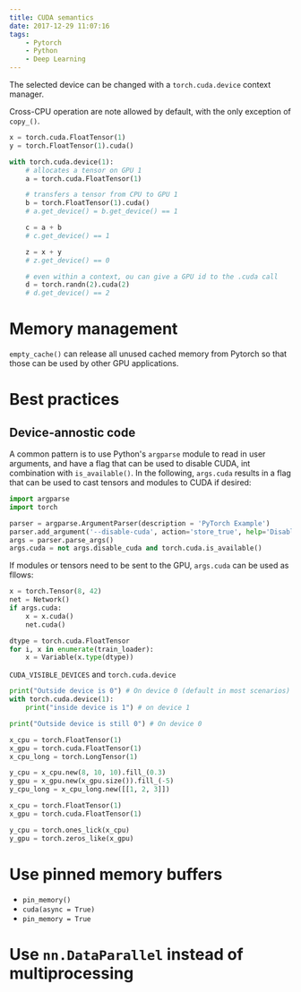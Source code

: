 ```yaml
---
title: CUDA semantics
date: 2017-12-29 11:07:16
tags:
    - Pytorch
    - Python
    - Deep Learning
---
```


The selected device can be changed with a `torch.cuda.device` context manager.

Cross-CPU operation are note allowed by default, with the only exception of `copy_()`.

```python
x = torch.cuda.FloatTensor(1)
y = torch.FloatTensor(1).cuda()

with torch.cuda.device(1):
    # allocates a tensor on GPU 1
    a = torch.cuda.FloatTensor(1)

    # transfers a tensor from CPU to GPU 1
    b = torch.FloatTensor(1).cuda()
    # a.get_device() = b.get_device() == 1

    c = a + b
    # c.get_device() == 1

    z = x + y
    # z.get_device() == 0

    # even within a context, ou can give a GPU id to the .cuda call
    d = torch.randn(2).cuda(2)
    # d.get_device() == 2
```

# Memory management

`empty_cache()` can release all unused cached memory from Pytorch so that those can be used by other GPU applications.

# Best practices

## Device-annostic code

A common pattern is to use Python's `argparse` module to read in user arguments, and have a flag that can be used to disable CUDA, int combination with `is_available()`. In the following, `args.cuda` results in a flag that can be used to cast tensors and modules to CUDA if desired:

```python
import argparse
import torch

parser = argparse.ArgumentParser(description = 'PyTorch Example')
parser.add_argument('--disable-cuda', action='store_true', help='Disable CUDA')
args = parser.parse_args()
args.cuda = not args.disable_cuda and torch.cuda.is_available()
```

If modules or tensors need to be sent to the GPU, `args.cuda` can be used as fllows:

```python
x = torch.Tensor(8, 42)
net = Network()
if args.cuda:
    x = x.cuda()
    net.cuda()
```

```python
dtype = torch.cuda.FloatTensor
for i, x in enumerate(train_loader):
    x = Variable(x.type(dtype))
```

`CUDA_VISIBLE_DEVICES` and `torch.cuda.device`

```python
print("Outside device is 0") # On device 0 (default in most scenarios)
with torch.cuda.device(1):
    print("inside device is 1") # on device 1

print("Outside device is still 0") # On device 0
```

```python
x_cpu = torch.FloatTensor(1)
x_gpu = torch.cuda.FloatTensor(1)
x_cpu_long = torch.LongTensor(1)

y_cpu = x_cpu.new(8, 10, 10).fill_(0.3)
y_gpu = x_gpu.new(x_gpu.size()).fill_(-5)
y_cpu_long = x_cpu_long.new([[1, 2, 3]])
```

```python
x_cpu = torch.FloatTensor(1)
x_gpu = torch.cuda.FloatTensor(1)

y_cpu = torch.ones_lick(x_cpu)
y_gpu = torch.zeros_like(x_gpu)
```

# Use pinned memory buffers

- `pin_memory()`
- `cuda(async = True)`
- `pin_memory = True`

# Use `nn.DataParallel` instead of multiprocessing
